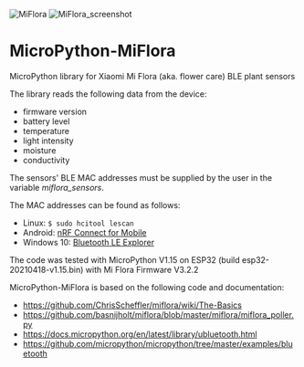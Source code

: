![MiFlora](https://user-images.githubusercontent.com/83612361/117035774-037e9080-ad05-11eb-8cda-cefb2a2a2669.jpg)
![MiFlora_screenshot](https://user-images.githubusercontent.com/83612361/117039563-3591f180-ad09-11eb-9b4b-d4b518d33d1e.png)
# MicroPython-MiFlora

MicroPython library for Xiaomi Mi Flora (aka. flower care) BLE plant sensors

The library reads the following data from the device:
- firmware version
- battery level
- temperature
- light intensity
- moisture
- conductivity

The sensors' BLE MAC addresses must be supplied by the user
in the variable *miflora_sensors*.

The MAC addresses can be found as follows:
- Linux: `$ sudo hcitool lescan`
- Android: [nRF Connect for Mobile](https://play.google.com/store/apps/details?id=no.nordicsemi.android.mcp)
- Windows 10: [Bluetooth LE Explorer](https://www.microsoft.com/en-us/p/bluetooth-le-explorer/9n0ztkf1qd98)

The code was tested with MicroPython V1.15
on ESP32 (build esp32-20210418-v1.15.bin)
with Mi Flora Firmware V3.2.2

MicroPython-MiFlora is based on the following code and documentation:
- https://github.com/ChrisScheffler/miflora/wiki/The-Basics
- https://github.com/basnijholt/miflora/blob/master/miflora/miflora_poller.py
- https://docs.micropython.org/en/latest/library/ubluetooth.html
- https://github.com/micropython/micropython/tree/master/examples/bluetooth
